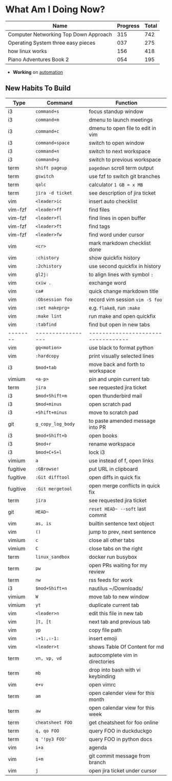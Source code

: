 # What Am I Doing Now?

| Name                                  | Progress | Total |
| ------------------------------------- | -------- | ----- |
| Computer Networking Top Down Approach | 315      | 742   |
| Operating System three easy pieces    | 037      | 275   |
| how linux works                       | 156      | 418   |
| Piano Adventures Book 2               | 054      | 195   |

- **Working** on [automation](./automation.md)

## New Habits To Build

| Type     | Command           | Function                           |
| -------- | ----------------- | ---------------------------------- |
| i3       | `command+s`       | focus standup window               |
| i3       | `command+m`       | dmenu to launch meetings           |
| i3       | `command+c`       | dmenu to open file to edit in vim  |
| i3       | `command+space`   | switch to open window              |
| i3       | `command+n`       | switch to next workspace           |
| i3       | `command+p`       | switch to previous workspace       |
| term     | `shift pageup`    | `pagedown` scroll term output      |
| term     | `gswitch`         | use fzf to switch git branches     |
| term     | `qalc`            | calculator `1 GB = x MB`           |
| term     | `jira -d ticket`  | see description of jira ticket     |
| vim      | `<leader>ic`      | insert auto checklist              |
| vim-fzf  | `<leader>ff`      | find files                         |
| vim-fzf  | `<leader>fl`      | find lines in open buffer          |
| vim-fzf  | `<leader>ft`      | find tags                          |
| vim-fzf  | `<leader>fw`      | find word under cursor             |
| vim      | `<cr>`            | mark markdown checklist done       |
| vim      | `:chistory`       | show quickfix history              |
| vim      | `:2chistory`      | use second quickfix in history     |
| vim      | `gl2j:`           | to align lines with symbol `:`     |
| vim      | `cxiw .`          | exchange word                      |
| vim      | `ca#`             | quick change markdown title        |
| vim      | `:Obsession foo`  | record vim session `vim -S foo`    |
| vim      | `:set makeprg=`   | e.g. `flake8`, run `:make`         |
| vim      | `:make lint`      | run make and open quickfix         |
| vim      | `:tabfind`        | find but open in new tabs          |
| -------- | ----------------- | ---------------------------------- |
| vim      | `gq<motion>`      | use black to format python         |
| vim      | `:hardcopy`       | print visually selected lines      |
| i3       | `$mod+tab`        | move back and forth to workspace   |
| vimium   | `<a-p>`           | pin and unpin current tab          |
| term     | `jira`            | see requested jira ticket          |
| i3       | `$mod+Shift+m`    | open thunderbird mail              |
| i3       | `$mod+minus`      | open scratch pad                   |
| i3       | `+Shift+minus`    | move to scratch pad                |
| git      | `g_copy_log_body` | to paste amended message into PR   |
| i3       | `$mod+Shift+b`    | open books                         |
| i3       | `$mod+r`          | rename workspace                   |
| i3       | `$mod+C+S+l`      | lock i3                            |
| vimium   | `a`               | use instead of f, open links       |
| fugitive | `:GBrowse!`       | put URL in clipboard               |
| fugitive | `:Git difftool`   | open diffs in quick fix            |
| fugitive | `:Git mergetool`  | open merge conflicts in quick fix  |
| term     | `jira`            | see requested jira ticket          |
| git      | `HEAD~`           | `reset HEAD~ --soft` last commit   |
| vim      | `as, is`          | builtin sentence text object       |
| vim      | `()`              | jump to prev, next sentence        |
| vimium   | `c`               | close all other tabs               |
| vimium   | `C`               | close tabs on the right            |
| term     | `linux_sandbox`   | docker run busybox                 |
| term     | `pw`              | open PRs waiting for my review     |
| term     | `nw`              | rss feeds for work                 |
| i3       | `$mod+Shift+n`    | nautilus ~/Downloads/              |
| vimium   | `W`               | move tab to new window             |
| vimium   | `yt`              | duplicate  current tab             |
| vim      | `<leader>n`       | edit this file in new tab          |
| vim      | `]t, [t`          | next tab and previous tab          |
| vim      | `yp`              | copy file path                     |
| vim      | `:+1:,:-1:`       | insert emoji                       |
| vim      | `<leader>t`       | shows Table Of Content for md      |
| term     | `vn, vp, vd`      | autocomplete vim in directories    |
| term     | `mb`              | drop into bash with vi keybinding  |
| vim      | `e+v`             | open vimrc                         |
| term     | `am`              | open calender view for this month  |
| term     | `aw`              | open calendar view for this week   |
| term     | `cheatsheet FOO`  | get cheatsheet for foo online      |
| term     | `q, qo FOO`       | query FOO in duckduckgo            |
| term     | `q '!py3 FOO'`    | query FOO in python docs           |
| vim      | `i+a`             | agenda                             |
| vim      | `i+m`             | git commit message from branch     |
| vim      | `j`               | open jira ticket under cursor      |
